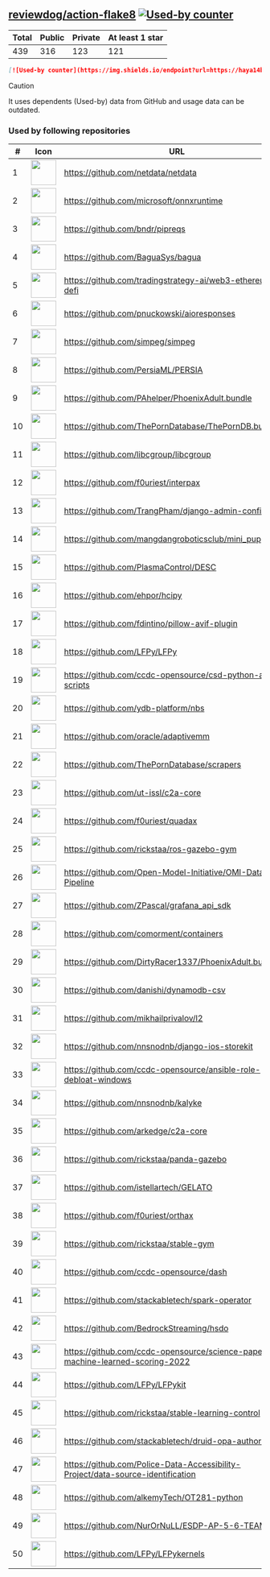 





## [reviewdog/action-flake8](https://github.com/reviewdog/action-flake8) [![Used-by counter](https://img.shields.io/endpoint?url=https://haya14busa.github.io/github-used-by/data/reviewdog/action-flake8/shieldsio.json)](https://github.com/haya14busa/github-used-by/tree/main/repo/reviewdog/action-flake8)

| Total | Public | Private | At least 1 star
| ----- | ------ | ------- | ---------------
| 439 | 316 | 123 | 121 |

```md
[![Used-by counter](https://img.shields.io/endpoint?url=https://haya14busa.github.io/github-used-by/data/reviewdog/action-flake8/shieldsio.json)](https://github.com/haya14busa/github-used-by/tree/main/repo/reviewdog/action-flake8)
```

> [!CAUTION]
> It uses dependents (Used-by) data from GitHub and usage data can be outdated.

### Used by following repositories

| # | Icon | URL | Stars |
| -- | -- | -- | -- | 
|1|<img src="https://github.com/netdata.png" width=50 height=50>|https://github.com/netdata/netdata|73031|
|2|<img src="https://github.com/microsoft.png" width=50 height=50>|https://github.com/microsoft/onnxruntime|15382|
|3|<img src="https://github.com/bndr.png" width=50 height=50>|https://github.com/bndr/pipreqs|6988|
|4|<img src="https://github.com/BaguaSys.png" width=50 height=50>|https://github.com/BaguaSys/bagua|877|
|5|<img src="https://github.com/tradingstrategy-ai.png" width=50 height=50>|https://github.com/tradingstrategy-ai/web3-ethereum-defi|638|
|6|<img src="https://github.com/pnuckowski.png" width=50 height=50>|https://github.com/pnuckowski/aioresponses|527|
|7|<img src="https://github.com/simpeg.png" width=50 height=50>|https://github.com/simpeg/simpeg|526|
|8|<img src="https://github.com/PersiaML.png" width=50 height=50>|https://github.com/PersiaML/PERSIA|399|
|9|<img src="https://github.com/PAhelper.png" width=50 height=50>|https://github.com/PAhelper/PhoenixAdult.bundle|363|
|10|<img src="https://github.com/ThePornDatabase.png" width=50 height=50>|https://github.com/ThePornDatabase/ThePornDB.bundle|191|
|11|<img src="https://github.com/libcgroup.png" width=50 height=50>|https://github.com/libcgroup/libcgroup|156|
|12|<img src="https://github.com/f0uriest.png" width=50 height=50>|https://github.com/f0uriest/interpax|148|
|13|<img src="https://github.com/TrangPham.png" width=50 height=50>|https://github.com/TrangPham/django-admin-confirm|131|
|14|<img src="https://github.com/mangdangroboticsclub.png" width=50 height=50>|https://github.com/mangdangroboticsclub/mini_pupper_ros|110|
|15|<img src="https://github.com/PlasmaControl.png" width=50 height=50>|https://github.com/PlasmaControl/DESC|107|
|16|<img src="https://github.com/ehpor.png" width=50 height=50>|https://github.com/ehpor/hcipy|102|
|17|<img src="https://github.com/fdintino.png" width=50 height=50>|https://github.com/fdintino/pillow-avif-plugin|98|
|18|<img src="https://github.com/LFPy.png" width=50 height=50>|https://github.com/LFPy/LFPy|79|
|19|<img src="https://github.com/ccdc-opensource.png" width=50 height=50>|https://github.com/ccdc-opensource/csd-python-api-scripts|63|
|20|<img src="https://github.com/ydb-platform.png" width=50 height=50>|https://github.com/ydb-platform/nbs|61|
|21|<img src="https://github.com/oracle.png" width=50 height=50>|https://github.com/oracle/adaptivemm|54|
|22|<img src="https://github.com/ThePornDatabase.png" width=50 height=50>|https://github.com/ThePornDatabase/scrapers|53|
|23|<img src="https://github.com/ut-issl.png" width=50 height=50>|https://github.com/ut-issl/c2a-core|51|
|24|<img src="https://github.com/f0uriest.png" width=50 height=50>|https://github.com/f0uriest/quadax|50|
|25|<img src="https://github.com/rickstaa.png" width=50 height=50>|https://github.com/rickstaa/ros-gazebo-gym|35|
|26|<img src="https://github.com/Open-Model-Initiative.png" width=50 height=50>|https://github.com/Open-Model-Initiative/OMI-Data-Pipeline|34|
|27|<img src="https://github.com/ZPascal.png" width=50 height=50>|https://github.com/ZPascal/grafana_api_sdk|28|
|28|<img src="https://github.com/comorment.png" width=50 height=50>|https://github.com/comorment/containers|27|
|29|<img src="https://github.com/DirtyRacer1337.png" width=50 height=50>|https://github.com/DirtyRacer1337/PhoenixAdult.bundle|22|
|30|<img src="https://github.com/danishi.png" width=50 height=50>|https://github.com/danishi/dynamodb-csv|20|
|31|<img src="https://github.com/mikhailprivalov.png" width=50 height=50>|https://github.com/mikhailprivalov/l2|18|
|32|<img src="https://github.com/nnsnodnb.png" width=50 height=50>|https://github.com/nnsnodnb/django-ios-storekit|18|
|33|<img src="https://github.com/ccdc-opensource.png" width=50 height=50>|https://github.com/ccdc-opensource/ansible-role-debloat-windows|17|
|34|<img src="https://github.com/nnsnodnb.png" width=50 height=50>|https://github.com/nnsnodnb/kalyke|17|
|35|<img src="https://github.com/arkedge.png" width=50 height=50>|https://github.com/arkedge/c2a-core|16|
|36|<img src="https://github.com/rickstaa.png" width=50 height=50>|https://github.com/rickstaa/panda-gazebo|15|
|37|<img src="https://github.com/istellartech.png" width=50 height=50>|https://github.com/istellartech/GELATO|13|
|38|<img src="https://github.com/f0uriest.png" width=50 height=50>|https://github.com/f0uriest/orthax|12|
|39|<img src="https://github.com/rickstaa.png" width=50 height=50>|https://github.com/rickstaa/stable-gym|12|
|40|<img src="https://github.com/ccdc-opensource.png" width=50 height=50>|https://github.com/ccdc-opensource/dash|11|
|41|<img src="https://github.com/stackabletech.png" width=50 height=50>|https://github.com/stackabletech/spark-operator|9|
|42|<img src="https://github.com/BedrockStreaming.png" width=50 height=50>|https://github.com/BedrockStreaming/hsdo|7|
|43|<img src="https://github.com/ccdc-opensource.png" width=50 height=50>|https://github.com/ccdc-opensource/science-paper-rf-machine-learned-scoring-2022|7|
|44|<img src="https://github.com/LFPy.png" width=50 height=50>|https://github.com/LFPy/LFPykit|7|
|45|<img src="https://github.com/rickstaa.png" width=50 height=50>|https://github.com/rickstaa/stable-learning-control|6|
|46|<img src="https://github.com/stackabletech.png" width=50 height=50>|https://github.com/stackabletech/druid-opa-authorizer|6|
|47|<img src="https://github.com/Police-Data-Accessibility-Project.png" width=50 height=50>|https://github.com/Police-Data-Accessibility-Project/data-source-identification|5|
|48|<img src="https://github.com/alkemyTech.png" width=50 height=50>|https://github.com/alkemyTech/OT281-python|5|
|49|<img src="https://github.com/NurOrNuLL.png" width=50 height=50>|https://github.com/NurOrNuLL/ESDP-AP-5-6-TEAM-2|5|
|50|<img src="https://github.com/LFPy.png" width=50 height=50>|https://github.com/LFPy/LFPykernels|5|
